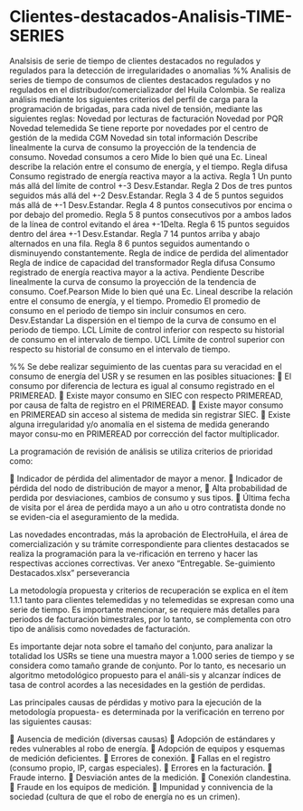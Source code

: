 # Clientes-destacados-Analisis-TIME-SERIES
Analsisis de serie de tiempo de clientes destacados no regulados y regulados para la detección de irregularidades o anomalias
%% Analisis de series de tiempo de consumos de clientes destacados regulados y no regulados en el distribudor/comercializador del Huila Colombia.
Se realiza análisis mediante los siguientes criterios del perfil de carga para la programación de brigadas, para cada nivel de tensión, mediante las siguientes reglas:
Novedad por lecturas de facturación
Novedad por PQR
Novedad telemedida	Se tiene reporte por novedades por el centro de gestión de la medida CGM
Novedad sin total información	Describe linealmente la curva de consumo la proyección de la tendencia de consumo.
Novedad consumos a cero	Mide lo bien qué una Ec. Lineal describe la relación entre el consumo de energía, y el tiempo.
Regla difusa	Consumo registrado de energía reactiva mayor a la activa.
Regla 1	Un punto más allá del límite de control +-3 Desv.Estandar.
Regla 2	Dos de tres puntos seguidos más allá del +-2 Desv.Estandar.
Regla 3	4 de 5 puntos seguidos más allá de +-1 Desv.Estandar.
Regla 4	8 puntos consecutivos por encima o por debajo del promedio.
Regla 5	8 puntos consecutivos por a ambos lados de la línea de control evitando el área +-1Delta.
Regla 6	15 puntos seguidos dentro del área +-1 Desv.Estandar.
Regla 7	14 puntos arriba y abajo alternados en una fila.
Regla 8	6 puntos seguidos aumentando o disminuyendo constantemente.
Regla de indice de perdida del alimentador
Regla de indice de capacidad del transformador
Regla difusa	Consumo registrado de energía reactiva mayor a la activa.
Pendiente	Describe linealmente la curva de consumo la proyección de la tendencia de consumo.
Coef.Pearson	Mide lo bien qué una Ec. Lineal describe la relación entre el consumo de energía, y el tiempo.
Promedio	El promedio de consumo en el periodo de tiempo sin incluir consumos en cero.
Desv.Estandar	La dispersión en el tiempo de la curva de consumo en el periodo de tiempo.
LCL	Límite de control inferior con respecto su historial de consumo en el intervalo de tiempo.
UCL	Límite de control superior con respecto su historial de consumo en el intervalo de tiempo.

%% Se debe realizar seguimiento de las cuentas para su veracidad en el consumo de energía del USR y se resumen en las posibles situaciones:
	El consumo por diferencia de lectura es igual al consumo registrado en el PRIMEREAD.
	Existe mayor consumo en SIEC con respecto PRIMEREAD, por causa de falta de registro en el PRIMEREAD.
	Existe mayor consumo en PRIMEREAD sin acceso al sistema de medida sin registrar SIEC.
	Existe alguna irregularidad y/o anomalía en el sistema de medida generando mayor consu-mo en PRIMEREAD por corrección del factor multiplicador.

La programación de revisión de análisis se utiliza criterios de prioridad como:

	Indicador de pérdida del alimentador de mayor a menor.
	Indicador de pérdida del nodo de distribución de mayor a menor,
	Alta probabilidad de perdida por desviaciones, cambios de consumo y sus tipos.
	Última fecha de visita por el área de perdida mayo a un año u otro contratista donde no se eviden-cia el aseguramiento de la medida.

Las novedades encontradas, más la aprobación de ElectroHuila, el área de comercialización y su trámite correspondiente para clientes destacados se realiza la programación para la ve-rificación en terreno y hacer las respectivas acciones correctivas. Ver anexo “Entregable. Se-guimiento Destacados.xlsx” perseverancia 

La metodología propuesta y criterios de recuperación se explica en el ítem 1.1.1 tanto para clientes telemedidas y no telemedidas se expresan como una serie de tiempo. Es importante mencionar, se requiere más detalles para periodos de facturación bimestrales, por lo tanto, se complementa con otro tipo de análisis como novedades de facturación.

Es importante dejar nota sobre el tamaño del conjunto, para analizar la totalidad los USRs se tiene una muestra mayor a 1.000 series de tiempo y se considera como tamaño grande de conjunto. Por lo tanto, es necesario un algoritmo metodológico propuesto para el análi-sis y alcanzar índices de tasa de control acordes a las necesidades en la gestión de perdidas.

Las principales causas de pérdidas y motivo para la ejecución de la metodología propuesta- es determinada por la verificación en terreno por las siguientes causas:

	Ausencia de medición (diversas causas)
	Adopción de estándares y redes vulnerables al robo de energía.
	Adopción de equipos y esquemas de medición deficientes.
	Errores de conexión.
	Fallas en el registro (consumo propio, IP, cargas especiales).
	Errores en la facturación.
	Fraude interno.
	Desviación antes de la medición.
	Conexión clandestina.
	Fraude en los equipos de medición.
	Impunidad y connivencia de la sociedad (cultura de que el robo de energía no es un crimen).
